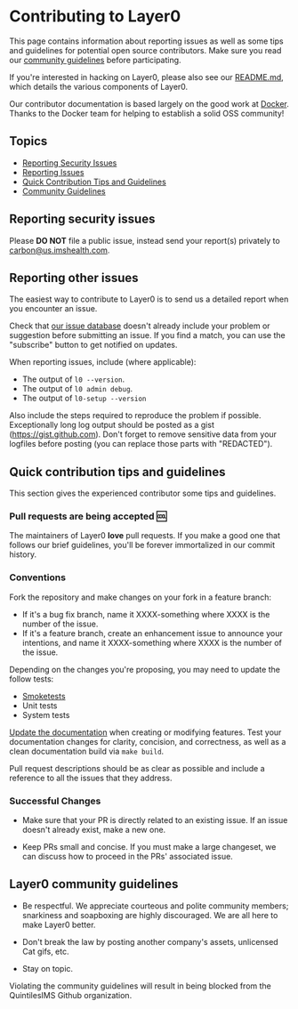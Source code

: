 # Contributing to Layer0

This page contains information about reporting issues as well as some tips and
guidelines for potential open source contributors. Make sure you read our [community guidelines](#layer0-community-guidelines) before participating.

If you're interested in hacking on Layer0, please also see our [README.md](README.md),
which details the various components of Layer0.

Our contributor documentation is based largely on the good work at
[Docker](https://github.com/docker/docker). Thanks to the Docker team for helping
to establish a solid OSS community!

## Topics

* [Reporting Security Issues](#reporting-security-issues)
* [Reporting Issues](#reporting-other-issues)
* [Quick Contribution Tips and Guidelines](#quick-contribution-tips-and-guidelines)
* [Community Guidelines](#layer0-community-guidelines)

## Reporting security issues

Please **DO NOT** file a public issue, instead send your report(s) privately to
[carbon@us.imshealth.com](mailto:carbon@us.imshealth.com).

## Reporting other issues

The easiest way to contribute to Layer0 is to send us a detailed report when you
encounter an issue.

Check that [our issue database](https://github.com/quintilesims/layer0/issues)
doesn't already include your problem or suggestion before submitting an issue.
If you find a match, you can use the "subscribe" button to get notified on
updates.

When reporting issues, include (where applicable):

* The output of `l0 --version`.
* The output of `l0 admin debug`.
* The output of `l0-setup --version`

Also include the steps required to reproduce the problem if possible.
Exceptionally long log output should be posted as a gist (https://gist.github.com).
Don't forget to remove sensitive data from your logfiles before posting (you can
replace those parts with "REDACTED").

## Quick contribution tips and guidelines

This section gives the experienced contributor some tips and guidelines.

### Pull requests are being accepted 🆒

The maintainers of Layer0 **love** pull requests. If you make a good one that
follows our brief guidelines, you'll be forever immortalized in our commit history.

### Conventions

Fork the repository and make changes on your fork in a feature branch:

* If it's a bug fix branch, name it XXXX-something where XXXX is the number of
	the issue.
* If it's a feature branch, create an enhancement issue to announce
	your intentions, and name it XXXX-something where XXXX is the number of the
	issue.

Depending on the changes you're proposing, you may need to update the follow tests:

* [Smoketests](/tests/smoke/README.md)
* Unit tests
* System tests

[Update the documentation](https://github.com/quintilesims/layer0/tree/develop/docs-src)
when creating or modifying features. Test your documentation changes for
clarity, concision, and correctness, as well as a clean documentation build via
`make build`.

Pull request descriptions should be as clear as possible and include a reference
to all the issues that they address.

### Successful Changes

* Make sure that your PR is directly related to an existing issue. If an issue doesn't
already exist, make a new one.

* Keep PRs small and concise. If you must make a large changeset, we can discuss
how to proceed in the PRs' associated issue.

## Layer0 community guidelines

* Be respectful. We appreciate courteous and polite community members; snarkiness
and soapboxing are highly discouraged. We are all here to make Layer0 better.

* Don't break the law by posting another company's assets, unlicensed Cat gifs, etc.

* Stay on topic.

Violating the community guidelines will result in being blocked from the QuintilesIMS
Github organization.
